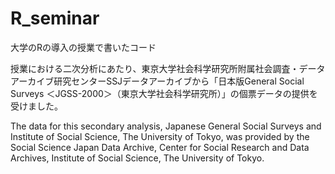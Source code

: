 # R_seminar
大学のRの導入の授業で書いたコード

授業における二次分析にあたり、東京大学社会科学研究所附属社会調査・データアーカイブ研究センターSSJデータアーカイブから「日本版General Social Surveys ＜JGSS-2000＞（東京大学社会科学研究所）」の個票データの提供を受けました。

The data for this secondary analysis, Japanese General Social Surveys <JGSS-2000> and Institute of Social Science, The University of Tokyo, was provided by the Social Science Japan Data Archive, Center for Social Research and Data Archives, Institute of Social Science, The University of Tokyo.
